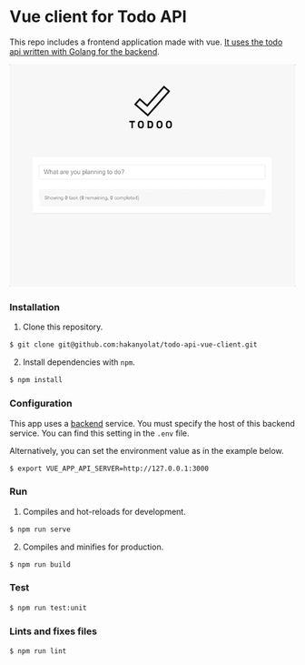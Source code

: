 # Vue client for Todo API

This repo includes a frontend application made with vue. 
[It uses the todo api written with Golang for the backend](https://github.com/hakanyolat/go-todo-api).

![alt text](demo.gif "")

### Installation

1. Clone this repository.

```bash
$ git clone git@github.com:hakanyolat/todo-api-vue-client.git
```

2. Install dependencies with ```npm```.

```bash
$ npm install
```

### Configuration

This app uses a [backend](https://github.com/hakanyolat/go-todo-api) service. 
You must specify the host of this backend service. 
You can find this setting in the ```.env``` file.

Alternatively, you can set the environment value as in the example below.

```bash
$ export VUE_APP_API_SERVER=http://127.0.0.1:3000
```

### Run

1. Compiles and hot-reloads for development.

```bash
$ npm run serve
``` 

2. Compiles and minifies for production.

```bash
$ npm run build
```

### Test

```bash
$ npm run test:unit
```

### Lints and fixes files

```bash
$ npm run lint
```
